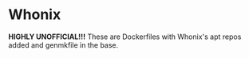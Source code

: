# Whonix
**HIGHLY UNOFFICIAL!!!** These are Dockerfiles with Whonix's apt repos added and genmkfile in the base.

